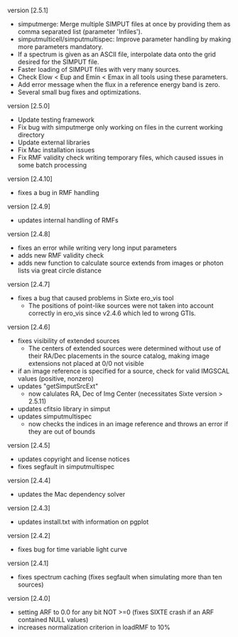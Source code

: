 version [2.5.1]
  - simputmerge: Merge multiple SIMPUT files at once by providing them as
    comma separated list (parameter 'Infiles').
  - simputmulticell/simputmultispec: Improve parameter handling by making more
    parameters mandatory.
  - If a spectrum is given as an ASCII file, interpolate data onto the grid
    desired for the SIMPUT file.
  - Faster loading of SIMPUT files with very many sources.
  - Check Elow < Eup and Emin < Emax in all tools using these parameters.
  - Add error message when the flux in a reference energy band is zero.
  - Several small bug fixes and optimizations.

version [2.5.0]
  - Update testing framework
  - Fix bug with simputmerge only working on files in
    the current working directory
  - Update external libraries
  - Fix Mac installation issues
  - Fix RMF validity check writing temporary files, which caused
    issues in some batch processing

version [2.4.10]
  - fixes a bug in RMF handling

version [2.4.9]
  - updates internal handling of RMFs

version [2.4.8]
  - fixes an error while writing very long input parameters
  - adds new RMF validity check
  - adds new function to calculate source extends from images
    or photon lists via great circle distance

version [2.4.7]
  - fixes a bug that caused problems in Sixte ero_vis tool
    * The positions of point-like sources were not taken into account correctly
      in ero_vis since v2.4.6 which led to wrong GTIs.

version [2.4.6]
  - fixes visibility of extended sources
    * The centers of extended sources were determined without use of their
      RA/Dec placements in the source catalog, making image extensions not
      placed at 0/0 not visible
  - if an image reference is specified for a source, check for valid IMGSCAL
    values (positive, nonzero)
  - updates "getSimputSrcExt"
    * now calulates RA, Dec of Img Center (necessitates Sixte version > 2.5.11)
  - updates cfitsio library in simput
  - updates simputmultispec
    * now checks the indices in an image reference and
      throws an error if they are out of bounds

version [2.4.5]
  - updates copyright and license notices
  - fixes segfault in simputmultispec

version [2.4.4]
  - updates the Mac dependency solver

version [2.4.3]
  - updates install.txt with information on pgplot

version [2.4.2]
  - fixes bug for time variable light curve

version [2.4.1]
  - fixes spectrum caching
    (fixes segfault when simulating more than ten sources)

version [2.4.0]
  - setting ARF to 0.0 for any bit NOT >=0
    (fixes SIXTE crash if an ARF contained NULL values)
  - increases normalization criterion in loadRMF to 10%
